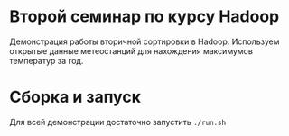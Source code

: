 # Второй семинар по курсу Hadoop
Демонстрация работы вторичной сортировки в Hadoop.
Используем открытые данные метеостанций для нахождения максимумов температур за год.

# Сборка и запуск
Для всей демонстрации достаточно запустить `./run.sh`
